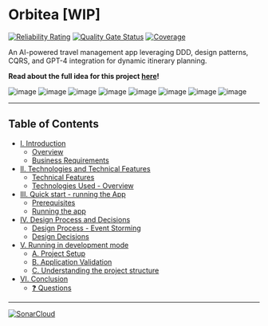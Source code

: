 # Orbitea [WIP]

[![Reliability Rating](https://sonarcloud.io/api/project_badges/measure?project=Edain92_orbitea-monorepo&metric=reliability_rating)](https://sonarcloud.io/summary/new_code?id=Edain92_orbitea-monorepo)
[![Quality Gate Status](https://sonarcloud.io/api/project_badges/measure?project=Edain92_orbitea-monorepo&metric=alert_status)](https://sonarcloud.io/summary/new_code?id=Edain92_orbitea-monorepo)
[![Coverage](https://sonarcloud.io/api/project_badges/measure?project=Edain92_orbitea-monorepo&metric=coverage)](https://sonarcloud.io/summary/new_code?id=Edain92_orbitea-monorepo)

An AI-powered travel management app leveraging DDD, design patterns, CQRS, and GPT-4 integration for dynamic itinerary planning.

**Read about the full idea for this project [here](docs/IDEA.md)!**

![image](https://img.shields.io/badge/nestjs-E0234E?style=for-the-badge&logo=nestjs&logoColor=white)
![image](https://img.shields.io/badge/Jest-C21325?style=for-the-badge&logo=jest&logoColor=white)
![image](https://img.shields.io/badge/GraphQl-E10098?style=for-the-badge&logo=graphql&logoColor=white)
![image](https://img.shields.io/badge/Docker-2CA5E0?style=for-the-badge&logo=docker&logoColor=white)
![image](https://img.shields.io/badge/MongoDB-4EA94B?style=for-the-badge&logo=mongodb&logoColor=white)
![image](https://img.shields.io/badge/redis-CC0000.svg?&style=for-the-badge&logo=redis&logoColor=white)
![image](https://img.shields.io/badge/prettier-1A2C34?style=for-the-badge&logo=prettier&logoColor=F7BA3E)
![image](https://img.shields.io/badge/stylelint-000?style=for-the-badge&logo=stylelint&logoColor=white)

---

## Table of Contents

- [I. Introduction](#i-introduction)
  - [Overview](#overview)
  - [Business Requirements](#business-requirements)
- [II. Technologies and Technical Features](#ii-technologies-and-technical-features)
  - [Technical Features](#technical-features)
  - [Technologies Used - Overview](#technologies-used---overview)
- [III. Quick start - running the App](#iii-quick-start---running)
  - [Prerequisites](#prerequisites)
  - [Running the app](#running-the-app)
- [IV. Design Process and Decisions](#iv-design-process-and-decisions)
  - [Design Process - Event Storming](#design-process---event-storming)
  - [Design Decisions](#design-decisions)
- [V. Running in development mode](#v-running-in-development-mode)
  - [A. Project Setup](#a-project-setup)
  - [B. Application Validation](#b-application-validation)
  - [C. Understanding the project structure](#c-understanding-the-project-structure)
- [VI. Conclusion](#vi-conclusion)
  - [❓ Questions](#-questions)

---

[![SonarCloud](https://sonarcloud.io/images/project_badges/sonarcloud-black.svg)](https://sonarcloud.io/summary/new_code?id=Edain92_orbitea)
